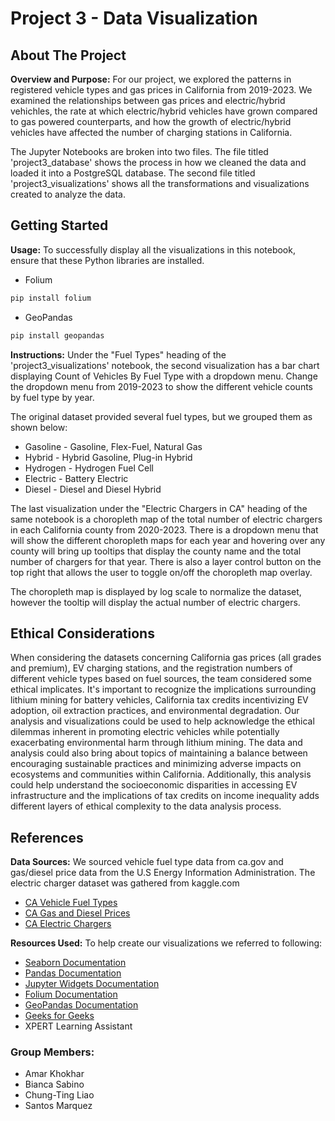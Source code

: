 # Project 3 - Data Visualization

## About The Project
**Overview and Purpose:** For our project, we explored the patterns in registered vehicle types and gas prices in California from 2019-2023. We examined the relationships between gas prices and electric/hybrid vehichles, the rate at which electric/hybrid vehicles have grown compared to gas powered counterparts, and how the growth of electric/hybrid vehicles have affected the number of charging stations in California. 

The Jupyter Notebooks are broken into two files.  The file titled 'project3_database' shows the process in how we cleaned the data and loaded it into a PostgreSQL database. The second file titled 'project3_visualizations' shows all the transformations and visualizations created to analyze the data. 

## Getting Started
**Usage:** To successfully display all the visualizations in this notebook, ensure that these Python libraries are installed.
- Folium
```bash
pip install folium
```
- GeoPandas
```bash
pip install geopandas
```
**Instructions:** Under the "Fuel Types" heading of the 'project3_visualizations' notebook, the second visualization has a bar chart displaying Count of Vehicles By Fuel Type with a dropdown menu.  Change the dropdown menu from 2019-2023 to show the different vehicle counts by fuel type by year.  

The original dataset provided several fuel types, but we grouped them as shown below:
- Gasoline - Gasoline, Flex-Fuel, Natural Gas
- Hybrid - Hybrid Gasoline, Plug-in Hybrid
- Hydrogen - Hydrogen Fuel Cell
- Electric - Battery Electric
- Diesel - Diesel and Diesel Hybrid

The last visualization under the "Electric Chargers in CA" heading of the same notebook is a choropleth map of the total number of electric chargers in each California county from 2020-2023.  There is a dropdown menu that will show the different choropleth maps for each year and hovering over any county will bring up tooltips that display the county name and the total number of chargers for that year. There is also a layer control button on the top right that allows the user to toggle on/off the choropleth map overlay. 

The choropleth map is displayed by log scale to normalize the dataset, however the tooltip will display the actual number of electric chargers. 


## Ethical Considerations
When considering the datasets concerning California gas prices (all grades and premium),  EV charging stations, and the registration numbers of different vehicle types based on fuel sources, the team considered some ethical implicates. It's important to recognize the implications surrounding lithium mining for battery vehicles, California tax credits incentivizing EV adoption, oil extraction practices, and environmental degradation. Our analysis and visualizations could be used to help acknowledge the ethical dilemmas inherent in promoting electric vehicles while potentially exacerbating environmental harm through lithium mining. The data and analysis could also bring about topics of maintaining a balance between encouraging sustainable practices and minimizing adverse impacts on ecosystems and communities within California. Additionally, this analysis could help understand the socioeconomic disparities in accessing EV infrastructure and the implications of tax credits on income inequality adds different layers of ethical complexity to the data analysis process.

## References
**Data Sources:** We sourced vehicle fuel type data from ca.gov and gas/diesel price data from the U.S Energy Information Administration.  The electric charger dataset was gathered from kaggle.com
- [CA Vehicle Fuel Types](https://data.ca.gov/dataset/vehicle-fuel-type-count-by-zip-code)
- [CA Gas and Diesel Prices](https://www.eia.gov/dnav/pet/pet_pri_gnd_dcus_sca_a.htm)
- [CA Electric Chargers](https://www.kaggle.com/datasets/natalyamatyushenko/electric-chargers-ca)

**Resources Used:** To help create our visualizations we referred to following:
- [Seaborn Documentation](https://seaborn.pydata.org/examples/errorband_lineplots.html)
- [Pandas Documentation](https://pandas.pydata.org/docs/reference/api/pandas.DataFrame.unstack.html)
- [Jupyter Widgets Documentation](https://ipywidgets.readthedocs.io/en/latest/examples/Widget%20List.html)
- [Folium Documentation](https://python-visualization.github.io/folium/latest/user_guide/geojson/geojson_popup_and_tooltip.html)
- [GeoPandas Documentation](https://geopandas.org/en/stable/docs/user_guide/io.html)
- [Geeks for Geeks](https://www.geeksforgeeks.org/grids-in-matplotlib/)
- XPERT Learning Assistant

### Group Members:
- Amar Khokhar
- Bianca Sabino
- Chung-Ting Liao
- Santos Marquez
